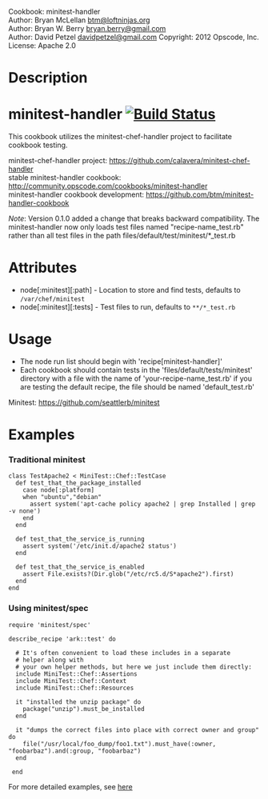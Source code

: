 Cookbook: minitest-handler  
Author: Bryan McLellan <btm@loftninjas.org>  
Author: Bryan W. Berry <bryan.berry@gmail.com>  
Author: David Petzel <davidpetzel@gmail.com>
Copyright: 2012 Opscode, Inc.  
License: Apache 2.0  

Description
===========

# <a name="title"></a> minitest-handler [![Build Status](https://secure.travis-ci.org/btm/minitest-handler-cookbook.png?branch=master)](http://travis-ci.org/btm/minitest-handler-cookbook)

This cookbook utilizes the minitest-chef-handler project to facilitate cookbook testing.

minitest-chef-handler project: https://github.com/calavera/minitest-chef-handler  
stable minitest-handler cookbook: http://community.opscode.com/cookbooks/minitest-handler  
minitest-handler cookbook development: https://github.com/btm/minitest-handler-cookbook  

*Note*: Version 0.1.0 added a change that breaks backward compatibility. The minitest-handler now only loads 
test files named "recipe-name_test.rb" rather than all test files in the path files/default/test/minitest/*_test.rb

Attributes
==========

* node[:minitest][:path] - Location to store and find tests, defaults to `/var/chef/minitest`
* node[:minitest][:tests] - Test files to run, defaults to `**/*_test.rb`

Usage
=====

* The node run list should begin with 'recipe[minitest-handler]'
* Each cookbook should contain tests in the 'files/default/tests/minitest' directory with a file with the name of 'your-recipe-name_test.rb' if you are testing the default recipe, the file should be named 'default_test.rb'

Minitest: https://github.com/seattlerb/minitest

Examples
========

### Traditional minitest

    class TestApache2 < MiniTest::Chef::TestCase
      def test_that_the_package_installed
        case node[:platform]
        when "ubuntu","debian"
          assert system('apt-cache policy apache2 | grep Installed | grep -v none')
        end
      end
    
      def test_that_the_service_is_running
        assert system('/etc/init.d/apache2 status')
      end
    
      def test_that_the_service_is_enabled
        assert File.exists?(Dir.glob("/etc/rc5.d/S*apache2").first)
      end
    end


### Using minitest/spec

    require 'minitest/spec'

    describe_recipe 'ark::test' do

      # It's often convenient to load these includes in a separate
      # helper along with
      # your own helper methods, but here we just include them directly:
      include MiniTest::Chef::Assertions
      include MiniTest::Chef::Context
      include MiniTest::Chef::Resources

      it "installed the unzip package" do
        package("unzip").must_be_installed
      end

      it "dumps the correct files into place with correct owner and group" do
        file("/usr/local/foo_dump/foo1.txt").must_have(:owner, "foobarbaz").and(:group, "foobarbaz")
      end

     end

For more detailed examples, see [here](https://github.com/calavera/minitest-chef-handler/blob/v0.4.0/examples/spec_examples/files/default/tests/minitest/example_test.rb)
